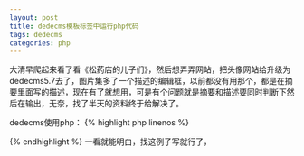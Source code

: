 ```yaml
---
layout: post
title: dedecms模板标签中运行php代码
tags: dedecms
categories: php
---
```

大清早爬起来看了看《松药店的儿子们》，然后想弄弄网站，把头像网站给升级为dedecms5.7去了，图片集多了一个描述的编辑框，以前都没有用那个，都是在摘要里面写的描述，现在有了就想用，可是有个问题就是摘要和描述要同时判断下然后在输出，无奈，找了半天的资料终于给解决了。

dedecms使用php：
{% highlight php linenos %}
<?php
{dede:field name='array' runphp='yes'}
if (@me['body']=='')
@me=@me['description'];
else @me=@me['body'];
{/dede:field}
//其中的＠me为输出的内容，不能直接echo，比如判断有短标题输出短标题，没有则输出完整的标题，
{dede:field name='array' runphp='yes'}
if (@me['shorttitle']=='')
@me=@me['title'];
else @me=@me['shorttitle'];
{/dede:field}

?>
{% endhighlight %}
一看就能明白，找这例子写就行了，
